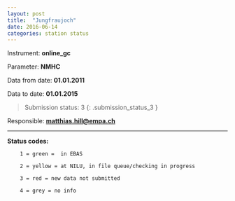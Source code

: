 ```yaml
---
layout: post
title:  "Jungfraujoch"
date: 2016-06-14
categories: station status
---
```

Instrument: **online_gc**

Parameter: **NMHC**

Data from date: **01.01.2011**

Data to date: **01.01.2015**

> Submission status: 3 
{: .submission_status_3 } 

Responsible: **matthias.hill@empa.ch**

***

**Status codes:**

        1 = green =  in EBAS

        2 = yellow = at NILU, in file queue/checking in progress

        3 = red = new data not submitted

        4 = grey = no info
